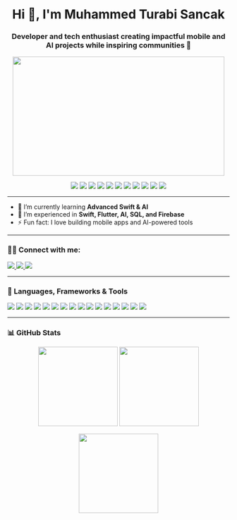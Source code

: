 <h1 align="center">Hi 👋, I'm Muhammed Turabi Sancak</h1>
<h3 align="center">Developer and tech enthusiast creating impactful mobile and AI projects while inspiring communities 🌟</h3>

<div align="center">
  <img width="480" height="270" src="https://github.com/muhammedturabisancak/muhammedturabisancak/blob/main/happy.gif?raw=true">
</div>

<p align="center">
  <img src="https://img.shields.io/badge/Code-Swift-orange?style=for-the-badge&logo=swift&logoColor=white"/>
  <img src="https://img.shields.io/badge/Code-Flutter-blue?style=for-the-badge&logo=flutter&logoColor=white"/>
  <img src="https://img.shields.io/badge/Code-Python-3776AB?style=for-the-badge&logo=python&logoColor=white"/>
  <img src="https://img.shields.io/badge/Code-Java-red?style=for-the-badge&logo=java&logoColor=white"/>
  <img src="https://img.shields.io/badge/DB-MSSQL-CC2927?style=for-the-badge&logo=microsoftsqlserver&logoColor=white"/>
  <img src="https://img.shields.io/badge/DB-Oracle_SQL-F80000?style=for-the-badge&logo=oracle&logoColor=white"/>
  <img src="https://img.shields.io/badge/Cloud-Firebase-FFCA28?style=for-the-badge&logo=firebase&logoColor=black"/>
  <img src="https://img.shields.io/badge/Tools-Git-F05032?style=for-the-badge&logo=git&logoColor=white"/>
  <img src="https://img.shields.io/badge/Tools-Docker-2496ED?style=for-the-badge&logo=docker&logoColor=white"/>
  <img src="https://img.shields.io/badge/BI-MicroStrategy-FF0000?style=for-the-badge&logo=microstrategy&logoColor=white"/>
  <img src="https://img.shields.io/badge/OS-Linux-FCC624?style=for-the-badge&logo=linux&logoColor=black"/>
</p>

---

- 🌱 I’m currently learning **Advanced Swift & AI**
- 💼 I’m experienced in **Swift, Flutter, AI, SQL, and Firebase**
- ⚡ Fun fact: I love building mobile apps and AI-powered tools

---

### 🧑‍💻 Connect with me:
<p align="left">
  <a href="https://www.linkedin.com/in/muhammedturabisancak/" target="_blank">
    <img src="https://img.shields.io/badge/LinkedIn-blue?style=for-the-badge&logo=linkedin&logoColor=white" />
  </a>
  <a href="mailto:muhammedturabisancak@gmail.com" target="_blank">
    <img src="https://img.shields.io/badge/Email-D14836?style=for-the-badge&logo=gmail&logoColor=white" />
  </a>
  <a href="https://medium.com/@muhammedturabisancak" target="_blank">
    <img src="https://img.shields.io/badge/Medium-black?style=for-the-badge&logo=medium&logoColor=white" />
  </a>
</p>

---

### 🧰 Languages, Frameworks & Tools

<p align="left">
  <!-- Code -->
  <img src="https://img.shields.io/badge/Swift-F05138?style=for-the-badge&logo=swift&logoColor=white"/>
  <img src="https://img.shields.io/badge/SwiftUI-0D96F6?style=for-the-badge&logo=swift&logoColor=white"/>
  <img src="https://img.shields.io/badge/UIKit-2396F3?style=for-the-badge&logo=apple&logoColor=white"/>
  <img src="https://img.shields.io/badge/Flutter-02569B?style=for-the-badge&logo=flutter&logoColor=white"/>
  <img src="https://img.shields.io/badge/Python-3776AB?style=for-the-badge&logo=python&logoColor=white"/>

  <!-- DB / Cloud -->
  <img src="https://img.shields.io/badge/MSSQL-CC2927?style=for-the-badge&logo=microsoftsqlserver&logoColor=white"/>
  <img src="https://img.shields.io/badge/Oracle_SQL-F80000?style=for-the-badge&logo=oracle&logoColor=white"/>
  <img src="https://img.shields.io/badge/Firebase-FFCA28?style=for-the-badge&logo=firebase&logoColor=black"/>

  <!-- Tools -->
  <img src="https://img.shields.io/badge/Xcode-147EFB?style=for-the-badge&logo=xcode&logoColor=white"/>
  <img src="https://img.shields.io/badge/Git-F05032?style=for-the-badge&logo=git&logoColor=white"/>
  <img src="https://img.shields.io/badge/GitHub-181717?style=for-the-badge&logo=github&logoColor=white"/>
  <img src="https://img.shields.io/badge/Docker-2496ED?style=for-the-badge&logo=docker&logoColor=white"/>
  <img src="https://img.shields.io/badge/MicroStrategy-FF0000?style=for-the-badge&logo=microstrategy&logoColor=white"/>
  <img src="https://img.shields.io/badge/Linux-FCC624?style=for-the-badge&logo=linux&logoColor=black"/>

  <!-- Meta -->
  <img src="https://img.shields.io/badge/Architecture-MVVM%20|%20Clean%20|%20VIPER-555?style=for-the-badge"/>
  <img src="https://img.shields.io/badge/Networking-REST%20|%20JSON%20|%20URLSession-555?style=for-the-badge"/>
</p>


---

### 📊 GitHub Stats
<p align="center">
  <img src="https://github-readme-stats.vercel.app/api?username=muhammedturabisancak&show_icons=true&theme=radical&hide_border=true&count_private=true" height="180em"/>
  <img src="https://github-readme-stats.vercel.app/api/top-langs/?username=muhammedturabisancak&layout=compact&theme=radical&hide_border=true" height="180em"/>
</p>

<p align="center">
  <img src="https://github-readme-streak-stats.herokuapp.com/?user=muhammedturabisancak&theme=radical&hide_border=true" height="180em"/>
</p>

